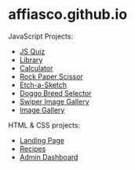 # affiasco.github.io

JavaScript Projects:

- [JS Quiz](https://affiasco.github.io/practices-projs/quiz)
- [Library](https://affiasco.github.io/library)
- [Calculator](https://affiasco.github.io/odin-calc/)
- [Rock Paper Scissor](https://affiasco.github.io/rock-paper-scissors/)
- [Etch-a-Sketch](https://affiasco.github.io/etch-a-sketch/)
- [Doggo Breed Selector](https://affiasco.github.io/femasters-bootcamp/doggos/)
- [Swiper Image Gallery](https://affiasco.github.io/femasters-bootcamp/image-gallery-swiper)
- [Image Gallery](https://affiasco.github.io/femasters-bootcamp/image-gallery)

HTML & CSS projects:

- [Landing Page](https://affiasco.github.io/landing-page/)
- [Recipes](https://affiasco.github.io/recipes/)
- [Admin Dashboard](https://affiasco.github.io/admin-dashboard)

